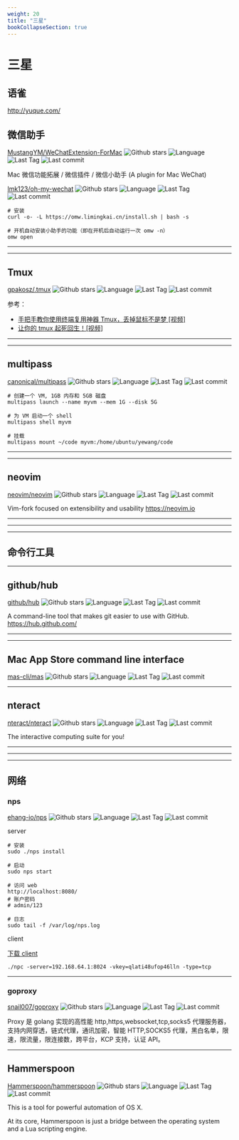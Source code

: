 ```yaml
---
weight: 20
title: "三星"
bookCollapseSection: true
---
```


# 三星

## 语雀

http://yuque.com/

## 微信助手

[MustangYM/WeChatExtension-ForMac](https://github.com/MustangYM/WeChatExtension-ForMac) ![Github stars](https://img.shields.io/github/stars/MustangYM/WeChatExtension-ForMac.svg) ![Language](https://img.shields.io/github/languages/top/MustangYM/WeChatExtension-ForMac.svg) ![Last Tag](https://img.shields.io/github/v/tag/MustangYM/WeChatExtension-ForMac.svg?sort=semver) ![Last commit](https://img.shields.io/github/last-commit/MustangYM/WeChatExtension-ForMac.svg)

Mac 微信功能拓展 / 微信插件 / 微信小助手 (A plugin for Mac WeChat)

[lmk123/oh-my-wechat](https://github.com/lmk123/oh-my-wechat) ![Github stars](https://img.shields.io/github/stars/lmk123/oh-my-wechat.svg) ![Language](https://img.shields.io/github/languages/top/lmk123/oh-my-wechat.svg) ![Last Tag](https://img.shields.io/github/v/tag/lmk123/oh-my-wechat.svg?sort=semver) ![Last commit](https://img.shields.io/github/last-commit/lmk123/oh-my-wechat.svg)

```shell
# 安装
curl -o- -L https://omw.limingkai.cn/install.sh | bash -s

# 开机自动安装小助手的功能（即在开机后自动运行一次 omw -n）
omw open
```

---

---

## Tmux

[gpakosz/.tmux](https://github.com/gpakosz/.tmux) ![Github stars](https://img.shields.io/github/stars/gpakosz/.tmux.svg) ![Language](https://img.shields.io/github/languages/top/gpakosz/.tmux.svg) ![Last Tag](https://img.shields.io/github/v/tag/gpakosz/.tmux.svg?sort=semver) ![Last commit](https://img.shields.io/github/last-commit/gpakosz/.tmux.svg)

参考：

- [手把手教你使用终端复用神器 Tmux，丢掉鼠标不是梦 [视频]](https://zhuanlan.zhihu.com/p/43687973)
- [让你的 tmux 起死回生！[视频]](https://zhuanlan.zhihu.com/p/259640277)

---

---

## multipass

[canonical/multipass](https://github.com/canonical/multipass) ![Github stars](https://img.shields.io/github/stars/canonical/multipass.svg) ![Language](https://img.shields.io/github/languages/top/canonical/multipass.svg) ![Last Tag](https://img.shields.io/github/v/tag/canonical/multipass.svg?sort=semver) ![Last commit](https://img.shields.io/github/last-commit/canonical/multipass.svg)

```shell
# 创建一个 VM, 1GB 内存和 5GB 磁盘
multipass launch --name myvm --mem 1G --disk 5G

# 为 VM 启动一个 shell
multipass shell myvm

# 挂载
multipass mount ~/code myvm:/home/ubuntu/yewang/code
```

---

---

## neovim

[neovim/neovim](https://github.com/neovim/neovim) ![Github stars](https://img.shields.io/github/stars/neovim/neovim.svg) ![Language](https://img.shields.io/github/languages/top/neovim/neovim.svg) ![Last Tag](https://img.shields.io/github/v/tag/neovim/neovim.svg?sort=semver) ![Last commit](https://img.shields.io/github/last-commit/neovim/neovim.svg)

Vim-fork focused on extensibility and usability https://neovim.io

---

---

---

## 命令行工具

---

## github/hub

[github/hub](https://github.com/github/hub) ![Github stars](https://img.shields.io/github/stars/github/hub.svg) ![Language](https://img.shields.io/github/languages/top/github/hub.svg) ![Last Tag](https://img.shields.io/github/v/tag/github/hub.svg?sort=semver) ![Last commit](https://img.shields.io/github/last-commit/github/hub.svg)

A command-line tool that makes git easier to use with GitHub. https://hub.github.com/

---

---

## Mac App Store command line interface

[mas-cli/mas](https://github.com/mas-cli/mas) ![Github stars](https://img.shields.io/github/stars/mas-cli/mas.svg) ![Language](https://img.shields.io/github/languages/top/mas-cli/mas.svg) ![Last Tag](https://img.shields.io/github/v/tag/mas-cli/mas.svg?sort=semver) ![Last commit](https://img.shields.io/github/last-commit/mas-cli/mas.svg)

---

## nteract

[nteract/nteract](https://github.com/nteract/nteract) ![Github stars](https://img.shields.io/github/stars/nteract/nteract.svg) ![Language](https://img.shields.io/github/languages/top/nteract/nteract.svg) ![Last Tag](https://img.shields.io/github/v/tag/nteract/nteract.svg?sort=semver) ![Last commit](https://img.shields.io/github/last-commit/nteract/nteract.svg)

The interactive computing suite for you!

---

---

---

## 网络

### nps

[ehang-io/nps](https://github.com/ehang-io/nps) ![Github stars](https://img.shields.io/github/stars/ehang-io/nps.svg) ![Language](https://img.shields.io/github/languages/top/ehang-io/nps.svg) ![Last Tag](https://img.shields.io/github/v/tag/ehang-io/nps.svg?sort=semver) ![Last commit](https://img.shields.io/github/last-commit/ehang-io/nps.svg)

server

```shell
# 安装
sudo ./nps install

# 启动
sudo nps start

# 访问 web
http://localhost:8080/
# 账户密码
# admin/123

# 日志
sudo tail -f /var/log/nps.log
```

client

[下载 client](https://github.com/ehang-io/nps/releases)

```shell
./npc -server=192.168.64.1:8024 -vkey=qlati48ufop46lln -type=tcp
```

---

### goproxy

[snail007/goproxy](https://github.com/snail007/goproxy) ![Github stars](https://img.shields.io/github/stars/snail007/goproxy.svg) ![Language](https://img.shields.io/github/languages/top/snail007/goproxy.svg) ![Last Tag](https://img.shields.io/github/v/tag/snail007/goproxy.svg?sort=semver) ![Last commit](https://img.shields.io/github/last-commit/snail007/goproxy.svg)

Proxy 是 golang 实现的高性能 http,https,websocket,tcp,socks5 代理服务器，支持内网穿透，链式代理，通讯加密，智能 HTTP,SOCKS5 代理，黑白名单，限速，限流量，限连接数，跨平台，KCP 支持，认证 API。

---

## Hammerspoon

[Hammerspoon/hammerspoon](https://github.com/Hammerspoon/hammerspoon) ![Github stars](https://img.shields.io/github/stars/Hammerspoon/hammerspoon.svg) ![Language](https://img.shields.io/github/languages/top/Hammerspoon/hammerspoon.svg) ![Last Tag](https://img.shields.io/github/v/tag/Hammerspoon/hammerspoon.svg?sort=semver) ![Last commit](https://img.shields.io/github/last-commit/Hammerspoon/hammerspoon.svg)

This is a tool for powerful automation of OS X.

At its core, Hammerspoon is just a bridge between the operating system and a Lua scripting engine.
